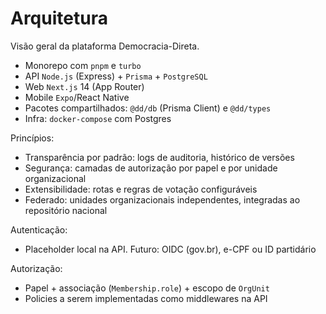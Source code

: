 # Arquitetura

Visão geral da plataforma Democracia-Direta.

- Monorepo com `pnpm` e `turbo`
- API `Node.js` (Express) + `Prisma` + `PostgreSQL`
- Web `Next.js` 14 (App Router)
- Mobile `Expo`/React Native
- Pacotes compartilhados: `@dd/db` (Prisma Client) e `@dd/types`
- Infra: `docker-compose` com Postgres

Princípios:
- Transparência por padrão: logs de auditoria, histórico de versões
- Segurança: camadas de autorização por papel e por unidade organizacional
- Extensibilidade: rotas e regras de votação configuráveis
- Federado: unidades organizacionais independentes, integradas ao repositório nacional

Autenticação:
- Placeholder local na API. Futuro: OIDC (gov.br), e-CPF ou ID partidário

Autorização:
- Papel + associação (`Membership.role`) + escopo de `OrgUnit`
- Policies a serem implementadas como middlewares na API

